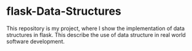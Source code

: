 # flask-Data-Structures
This repository is my project, where I show the implementation of data structures in flask. This describe the use of data structure in real world software development.
